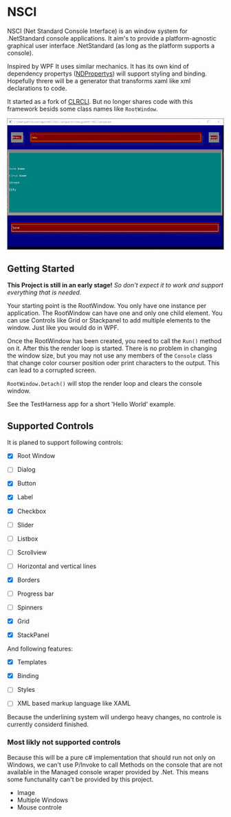 # NSCI
NSCI (Net Standard Console Interface) is an window system for .NetStandard console applications.
It aim's to provide a platform-agnostic graphical user interface .NetStandard (as long as the platform supports a console).

Inspired by WPF It uses similar mechanics. It has its own kind of dependency propertys ([NDPropertys](https://github.com/LokiMidgard/NDProperty)) will support styling and binding. Hopefully threre will be a generator that transforms xaml like xml declarations to code.

It started as a fork of [CLRCLI](https://github.com/PhonicUK/CLRCLI). But no longer shares code with this framework besids some class names like ```RootWindow```.

![screen reccord](Doku/Images/screen-reccord.gif)

## Getting Started

**This Project is still in an early stage!** _So don't expect it to work and support everything that is needed._

Your starting point is the RootWindow. You only have one instance per 
application. The RootWindow can have one and only one child element. You can use Controls like Grid or Stackpanel to add multiple elements to the window. Just like you would do in WPF.

Once the RootWindow has been created, you need to call the ```Run()``` method on it. After this the render loop is started. There is no problem in changing the window size, but you may not use any members of the ```Console``` class that change color courser position oder print characters to the output. This can lead to a corrupted screen.


```RootWindow.Detach()``` will stop the render loop and clears the console window.

See the TestHarness app for a short 'Hello World' example.

## Supported Controls

It is planed to support following controls:

- [x] Root Window
- [ ] Dialog
- [x] Button
- [x] Label
- [x] Checkbox
- [ ] Slider
- [ ] Listbox
- [ ] Scrollview 
- [ ] Horizontal and vertical lines
- [x] Borders
- [ ] Progress bar
- [ ] Spinners
- [x] Grid
- [x] StackPanel


And following features:

- [x] Templates
- [x] Binding
- [ ] Styles
- [ ] XML based markup language like XAML


Because the underlining system will undergo heavy changes, no controle is currently considerd finished.

### Most likly not supported controls
Because this will be a pure c# implementation that should run not only on Windows, we can't use P/Invoke to call Methods on the console that are not available in the Managed console wraper provided by .Net. This means some functunality can't be provided by this project.
- Image
- Multiple Windows
- Mouse controle

